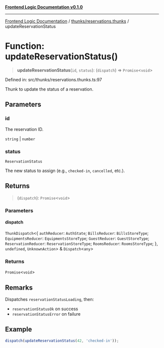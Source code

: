 [**Frontend Logic Documentation v0.1.0**](../../../README.md)

***

[Frontend Logic Documentation](../../../modules.md) / [thunks/reservations.thunks](../README.md) / updateReservationStatus

# Function: updateReservationStatus()

> **updateReservationStatus**(`id`, `status`): (`dispatch`) => `Promise`\<`void`\>

Defined in: src/thunks/reservations.thunks.ts:97

Thunk to update the status of a reservation.

## Parameters

### id

The reservation ID.

`string` | `number`

### status

`ReservationStatus`

The new status to assign (e.g., `checked-in`, `cancelled`, etc.).

## Returns

> (`dispatch`): `Promise`\<`void`\>

### Parameters

#### dispatch

`ThunkDispatch`\<\{ `authReducer`: `AuthState`; `BillsReducer`: `BillsStoreType`; `EquipmentsReducer`: `EquipmentsStoreType`; `GuestReducer`: `GuestStoreType`; `ReservationReducer`: `ReservationStoreType`; `RoomsReducer`: `RoomsStoreType`; \}, `undefined`, `UnknownAction`\> & `Dispatch`\<`any`\>

### Returns

`Promise`\<`void`\>

## Remarks

Dispatches `reservationStatusLoading`, then:
- `reservationStatusOk` on success
- `reservationStatusError` on failure

## Example

```ts
dispatch(updateReservationStatus(42, 'checked-in'));
```
